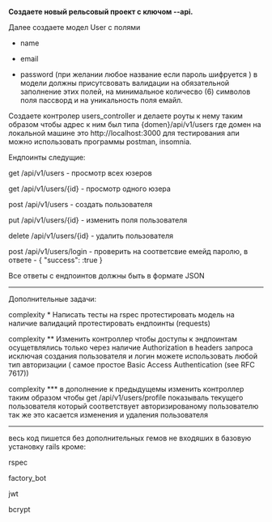  **Создаете новый рельсовый проект c ключом --api.**
 
Далее создаете модел User с полями
  - name
  
  - email
  
  - password (при желании любое название если пароль шифруется )
в модели должны присутсвовать валидации на обязательной заполнение этих полей,
на минимальное количесво (6) символов поля пассворд и на уникальность поля емайл.

  Создаете контролер users_controller и делаете роуты к нему таким образом чтобы
адрес к ним был типа {domen}/api/v1/users где домен  на локальной машине это http://localhost:3000
для тестирования апи можно использовать программы postman, insomnia.

Ендпоинты следущие:

  get /api/v1/users - просмотр всех юзеров
  
  get /api/v1/users/{id} - просмотр одного юзера
  
  post /api/v1/users - создать пользователя
  
  put /api/v1/users/{id} - изменить поля пользователя
  
  delete /api/v1/users/{id} - удалить пользователя
  
  post /api/v1/users/login - проверить на соответсвие емейд паролю, в ответе - { "success": :true }
  
Все ответы с ендпоинтов должны быть в формате JSON

-----------------

Дополнительные задачи:

complexity *
  Написать тесты на rspec
протестировать модель на наличие валидаций
протестировать ендпоинты (requests)

complexity **
  Изменить контроллер чтобы доступы к эндпоинтам осущетвлялись только через наличие Authorization в headers запроса
исключая создания пользователя и логин
можете использовать любой тип авторизации ( самое простое Basic Access Authentication (see RFC 7617))

complexity ***
 в дополнение к предыдущемы изменить контроллер таким образом чтобы 
 get /api/v1/users/profile показываль текущего пользователя который соответствует авторизированому пользователю
так же это касается изменения и удаления пользователя

-----------------

весь код пишется без дополнительных гемов не входяших в базовую установку rails кроме:

rspec

factory_bot

jwt

bcrypt
